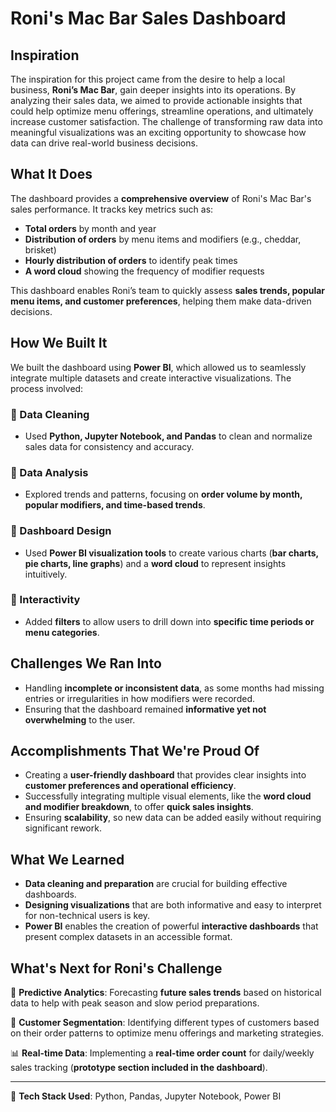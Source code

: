 # Roni's Mac Bar Sales Dashboard

## Inspiration
The inspiration for this project came from the desire to help a local business, **Roni’s Mac Bar**, gain deeper insights into its operations. By analyzing their sales data, we aimed to provide actionable insights that could help optimize menu offerings, streamline operations, and ultimately increase customer satisfaction. The challenge of transforming raw data into meaningful visualizations was an exciting opportunity to showcase how data can drive real-world business decisions.

## What It Does
The dashboard provides a **comprehensive overview** of Roni's Mac Bar's sales performance. It tracks key metrics such as:

- **Total orders** by month and year
- **Distribution of orders** by menu items and modifiers (e.g., cheddar, brisket)
- **Hourly distribution of orders** to identify peak times
- **A word cloud** showing the frequency of modifier requests

This dashboard enables Roni’s team to quickly assess **sales trends, popular menu items, and customer preferences**, helping them make data-driven decisions.

## How We Built It
We built the dashboard using **Power BI**, which allowed us to seamlessly integrate multiple datasets and create interactive visualizations. The process involved:

### 🔹 Data Cleaning
- Used **Python, Jupyter Notebook, and Pandas** to clean and normalize sales data for consistency and accuracy.

### 🔹 Data Analysis
- Explored trends and patterns, focusing on **order volume by month, popular modifiers, and time-based trends**.

### 🔹 Dashboard Design
- Used **Power BI visualization tools** to create various charts (**bar charts, pie charts, line graphs**) and a **word cloud** to represent insights intuitively.

### 🔹 Interactivity
- Added **filters** to allow users to drill down into **specific time periods or menu categories**.

## Challenges We Ran Into
- Handling **incomplete or inconsistent data**, as some months had missing entries or irregularities in how modifiers were recorded.
- Ensuring that the dashboard remained **informative yet not overwhelming** to the user.

## Accomplishments That We're Proud Of
- Creating a **user-friendly dashboard** that provides clear insights into **customer preferences and operational efficiency**.
- Successfully integrating multiple visual elements, like the **word cloud and modifier breakdown**, to offer **quick sales insights**.
- Ensuring **scalability**, so new data can be added easily without requiring significant rework.

## What We Learned
- **Data cleaning and preparation** are crucial for building effective dashboards.
- **Designing visualizations** that are both informative and easy to interpret for non-technical users is key.
- **Power BI** enables the creation of powerful **interactive dashboards** that present complex datasets in an accessible format.

## What's Next for Roni's Challenge
🔮 **Predictive Analytics**: Forecasting **future sales trends** based on historical data to help with peak season and slow period preparations.

👥 **Customer Segmentation**: Identifying different types of customers based on their order patterns to optimize menu offerings and marketing strategies.

📊 **Real-time Data**: Implementing a **real-time order count** for daily/weekly sales tracking (**prototype section included in the dashboard**).

---

📌 **Tech Stack Used**: Python, Pandas, Jupyter Notebook, Power BI
